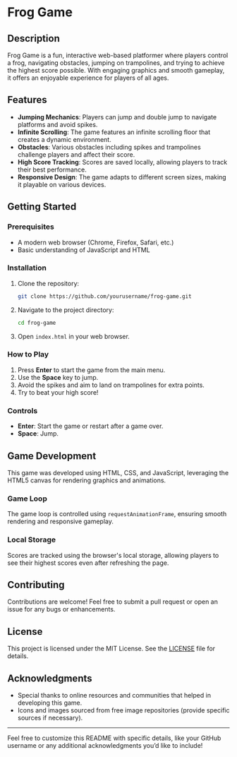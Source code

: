 # Frog Game

## Description

Frog Game is a fun, interactive web-based platformer where players control a frog, navigating obstacles, jumping on trampolines, and trying to achieve the highest score possible. With engaging graphics and smooth gameplay, it offers an enjoyable experience for players of all ages.

## Features

- **Jumping Mechanics**: Players can jump and double jump to navigate platforms and avoid spikes.
- **Infinite Scrolling**: The game features an infinite scrolling floor that creates a dynamic environment.
- **Obstacles**: Various obstacles including spikes and trampolines challenge players and affect their score.
- **High Score Tracking**: Scores are saved locally, allowing players to track their best performance.
- **Responsive Design**: The game adapts to different screen sizes, making it playable on various devices.

## Getting Started

### Prerequisites

- A modern web browser (Chrome, Firefox, Safari, etc.)
- Basic understanding of JavaScript and HTML

### Installation

1. Clone the repository:
   ```bash
   git clone https://github.com/yourusername/frog-game.git
   ```
2. Navigate to the project directory:
   ```bash
   cd frog-game
   ```
3. Open `index.html` in your web browser.

### How to Play

1. Press **Enter** to start the game from the main menu.
2. Use the **Space** key to jump.
3. Avoid the spikes and aim to land on trampolines for extra points.
4. Try to beat your high score!

### Controls

- **Enter**: Start the game or restart after a game over.
- **Space**: Jump.

## Game Development

This game was developed using HTML, CSS, and JavaScript, leveraging the HTML5 canvas for rendering graphics and animations.

### Game Loop

The game loop is controlled using `requestAnimationFrame`, ensuring smooth rendering and responsive gameplay.

### Local Storage

Scores are tracked using the browser's local storage, allowing players to see their highest scores even after refreshing the page.

## Contributing

Contributions are welcome! Feel free to submit a pull request or open an issue for any bugs or enhancements.

## License

This project is licensed under the MIT License. See the [LICENSE](LICENSE) file for details.

## Acknowledgments

- Special thanks to online resources and communities that helped in developing this game.
- Icons and images sourced from free image repositories (provide specific sources if necessary).

---

Feel free to customize this README with specific details, like your GitHub username or any additional acknowledgments you’d like to include!
